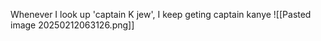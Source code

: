 Whenever I look up 'captain K jew', I keep geting captain kanye 
![[Pasted image 20250212063126.png]]